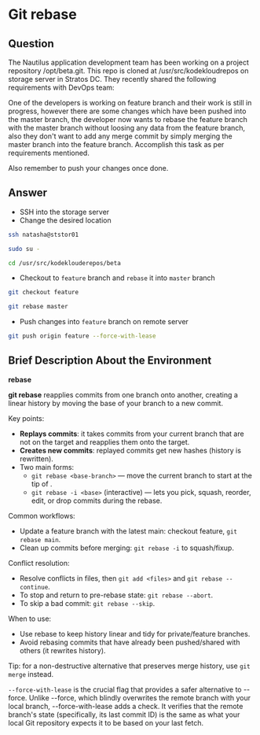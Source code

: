 # Git rebase

## Question

The Nautilus application development team has been working on a project repository /opt/beta.git. This repo is cloned at /usr/src/kodekloudrepos on storage server in Stratos DC. They recently shared the following requirements with DevOps team:

One of the developers is working on feature branch and their work is still in progress, however there are some changes which have been pushed into the master branch, the developer now wants to rebase the feature branch with the master branch without loosing any data from the feature branch, also they don't want to add any merge commit by simply merging the master branch into the feature branch. Accomplish this task as per requirements mentioned.

Also remember to push your changes once done.

## Answer

- SSH into the storage server
- Change the desired location
```bash
ssh natasha@ststor01

sudo su -

cd /usr/src/kodeklouderepos/beta
```

- Checkout to `feature` branch and `rebase` it into `master` branch
```bash
git checkout feature

git rebase master
```

- Push changes into `feature` branch on remote server
```bash
git push origin feature --force-with-lease
```

## Brief Description About the Environment

**rebase**

**git rebase** reapplies commits from one branch onto another, creating a linear history by moving the base of your branch to a new commit.

Key points:
- **Replays commits**: it takes commits from your current branch that are not on the target and reapplies them onto the target.
- **Creates new commits**: replayed commits get new hashes (history is rewritten).
- Two main forms:
  - `git rebase <base-branch>` — move the current branch to start at the tip of <base-branch>.
  - `git rebase -i <base>` (interactive) — lets you pick, squash, reorder, edit, or drop commits during the rebase.

Common workflows:
- Update a feature branch with the latest main: checkout feature, `git rebase main`.
- Clean up commits before merging: `git rebase -i` to squash/fixup.

Conflict resolution:
- Resolve conflicts in files, then `git add <files>` and `git rebase --continue`.
- To stop and return to pre-rebase state: `git rebase --abort`.
- To skip a bad commit: `git rebase --skip`.

When to use:
- Use rebase to keep history linear and tidy for private/feature branches.
- Avoid rebasing commits that have already been pushed/shared with others (it rewrites history).

Tip: for a non-destructive alternative that preserves merge history, use `git merge` instead.

`--force-with-lease` is the crucial flag that provides a safer alternative to --force.
Unlike --force, which blindly overwrites the remote branch with your local branch, --force-with-lease adds a check.
It verifies that the remote branch's state (specifically, its last commit ID) is the same as what your local Git repository expects it to be based on your last fetch.
